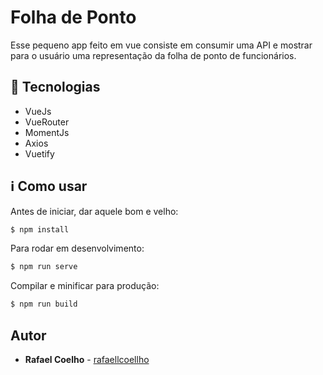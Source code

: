 # Folha de Ponto

Esse pequeno app feito em vue consiste em consumir uma API e mostrar para o usuário uma representação da folha de ponto de funcionários.

## :wrench: Tecnologias 

* VueJs
* VueRouter
* MomentJs
* Axios
* Vuetify

## :information_source: Como usar

Antes de iniciar, dar aquele bom e velho: 

```bash
$ npm install
```

Para rodar em desenvolvimento:

```bash
$ npm run serve
```

Compilar e minificar para produção:

```bash
$ npm run build
```

## Autor 

* **Rafael Coelho** - [rafaellcoellho](https://github.com/rafaellcoellho)
